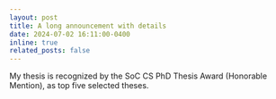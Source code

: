 ```yaml
---
layout: post
title: A long announcement with details
date: 2024-07-02 16:11:00-0400
inline: true
related_posts: false
---
```


My thesis is recognized by the SoC CS PhD Thesis Award (Honorable Mention), as top five selected theses.
